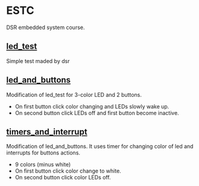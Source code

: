 # ESTC

DSR embedded system course.

## [led_test](https://github.com/Dangovsky/ESTC/tree/master/led_test)

Simple test maded by dsr

## [led_and_buttons](https://github.com/Dangovsky/ESTC/tree/master/led_and_buttons)

Modification of led_test for 3-color LED and 2 buttons.
* On first button click color changing and LEDs slowly wake up.
* On second button click LEDs off and first button become inactive.

## [timers_and_interrupt](https://github.com/Dangovsky/ESTC/tree/master/timers_and_interrupt)

Modification of led_and_buttons. It uses timer for changing color of led and interrupts for buttons actions.
* 9 colors (minus white)
* On first button click color change to white.
* On second button click color LEDs off.
